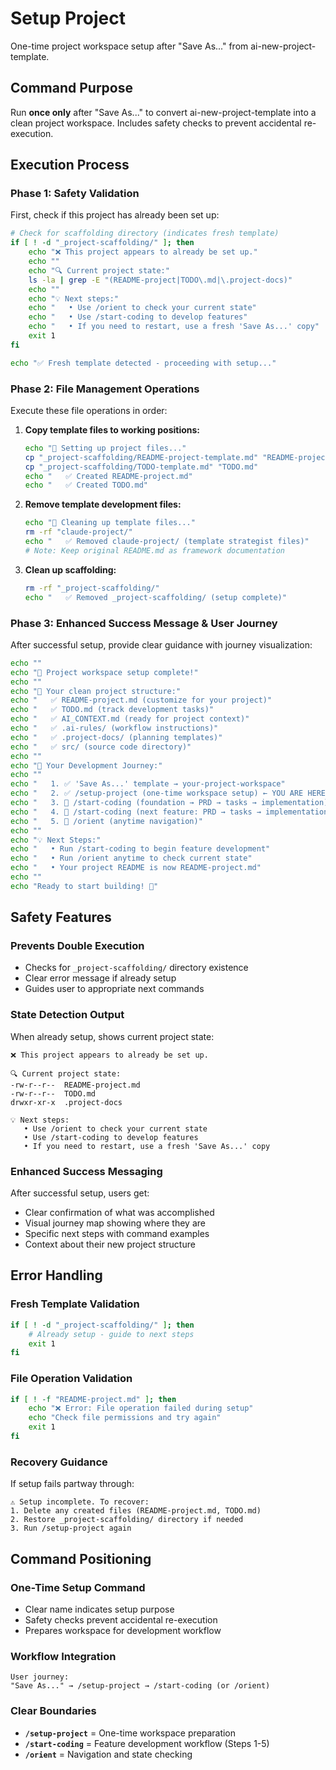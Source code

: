 # Setup Project

One-time project workspace setup after "Save As..." from ai-new-project-template.

## Command Purpose

Run **once only** after "Save As..." to convert ai-new-project-template into a clean project workspace. Includes safety checks to prevent accidental re-execution.

## Execution Process

### Phase 1: Safety Validation

First, check if this project has already been set up:

```bash
# Check for scaffolding directory (indicates fresh template)
if [ ! -d "_project-scaffolding/" ]; then
    echo "❌ This project appears to already be set up."
    echo ""
    echo "🔍 Current project state:"
    ls -la | grep -E "(README-project|TODO\.md|\.project-docs)"
    echo ""
    echo "💡 Next steps:"
    echo "   • Use /orient to check your current state"
    echo "   • Use /start-coding to develop features"
    echo "   • If you need to restart, use a fresh 'Save As...' copy"
    exit 1
fi

echo "✅ Fresh template detected - proceeding with setup..."
```

### Phase 2: File Management Operations

Execute these file operations in order:

1. **Copy template files to working positions:**
   ```bash
   echo "📁 Setting up project files..."
   cp "_project-scaffolding/README-project-template.md" "README-project.md"
   cp "_project-scaffolding/TODO-template.md" "TODO.md"
   echo "   ✅ Created README-project.md"
   echo "   ✅ Created TODO.md"
   ```

2. **Remove template development files:**
   ```bash
   echo "🧹 Cleaning up template files..."
   rm -rf "claude-project/"
   echo "   ✅ Removed claude-project/ (template strategist files)"
   # Note: Keep original README.md as framework documentation
   ```

3. **Clean up scaffolding:**
   ```bash
   rm -rf "_project-scaffolding/"
   echo "   ✅ Removed _project-scaffolding/ (setup complete)"
   ```

### Phase 3: Enhanced Success Message & User Journey

After successful setup, provide clear guidance with journey visualization:

```bash
echo ""
echo "🎉 Project workspace setup complete!"
echo ""
echo "📁 Your clean project structure:"
echo "   ✅ README-project.md (customize for your project)"
echo "   ✅ TODO.md (track development tasks)"
echo "   ✅ AI_CONTEXT.md (ready for project context)"
echo "   ✅ .ai-rules/ (workflow instructions)"
echo "   ✅ .project-docs/ (planning templates)"
echo "   ✅ src/ (source code directory)"
echo ""
echo "🚀 Your Development Journey:"
echo ""
echo "   1. ✅ 'Save As...' template → your-project-workspace"
echo "   2. ✅ /setup-project (one-time workspace setup) ← YOU ARE HERE"
echo "   3. 🔄 /start-coding (foundation → PRD → tasks → implementation)"
echo "   4. 🔄 /start-coding (next feature: PRD → tasks → implementation)"
echo "   5. 🧭 /orient (anytime navigation)"
echo ""
echo "💡 Next Steps:"
echo "   • Run /start-coding to begin feature development"
echo "   • Run /orient anytime to check current state"
echo "   • Your project README is now README-project.md"
echo ""
echo "Ready to start building! 🚀"
```

## Safety Features

### **Prevents Double Execution**
- Checks for `_project-scaffolding/` directory existence
- Clear error message if already setup
- Guides user to appropriate next commands

### **State Detection Output**
When already setup, shows current project state:
```
❌ This project appears to already be set up.

🔍 Current project state:
-rw-r--r--  README-project.md
-rw-r--r--  TODO.md
drwxr-xr-x  .project-docs

💡 Next steps:
   • Use /orient to check your current state
   • Use /start-coding to develop features
   • If you need to restart, use a fresh 'Save As...' copy
```

### **Enhanced Success Messaging**
After successful setup, users get:
- Clear confirmation of what was accomplished
- Visual journey map showing where they are
- Specific next steps with command examples
- Context about their new project structure

## Error Handling

### **Fresh Template Validation**
```bash
if [ ! -d "_project-scaffolding/" ]; then
    # Already setup - guide to next steps
    exit 1
fi
```

### **File Operation Validation**
```bash
if [ ! -f "README-project.md" ]; then
    echo "❌ Error: File operation failed during setup"
    echo "Check file permissions and try again"
    exit 1
fi
```

### **Recovery Guidance**
If setup fails partway through:
```
⚠️ Setup incomplete. To recover:
1. Delete any created files (README-project.md, TODO.md)
2. Restore _project-scaffolding/ directory if needed
3. Run /setup-project again
```

## Command Positioning

### **One-Time Setup Command**
- Clear name indicates setup purpose
- Safety checks prevent accidental re-execution
- Prepares workspace for development workflow

### **Workflow Integration**
```
User journey:
"Save As..." → /setup-project → /start-coding (or /orient)
```

### **Clear Boundaries**
- **`/setup-project`** = One-time workspace preparation
- **`/start-coding`** = Feature development workflow (Steps 1-5)
- **`/orient`** = Navigation and state checking